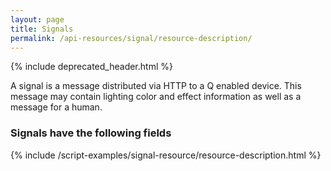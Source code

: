 ```yaml
---
layout: page
title: Signals
permalink: /api-resources/signal/resource-description/
---
```



{% include deprecated_header.html %}

A signal is a message distributed via HTTP to a Q enabled device. This message may contain lighting
color and effect information as well as a message for a human.

### Signals have the following fields

{% include /script-examples/signal-resource/resource-description.html %}
